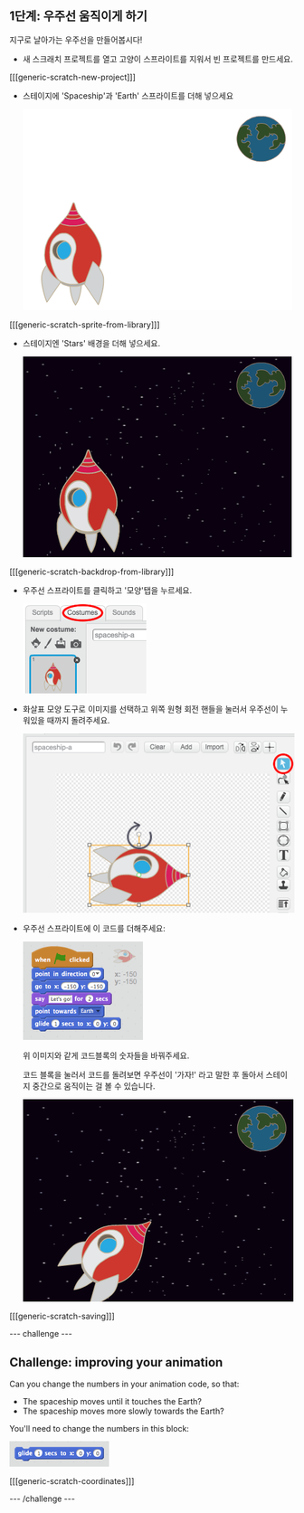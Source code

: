 ## 1단계: 우주선 움직이게 하기

지구로 날아가는 우주선을 만들어봅시다!

+ 새 스크래치 프로젝트를 열고 고양이 스프라이트를 지워서 빈 프로젝트를 만드세요. 

[[[generic-scratch-new-project]]]

+ 스테이지에 'Spaceship'과 'Earth' 스프라이트를 더해 넣으세요
    
    ![Spaceship and Earth sprites](images/space-sprites.png)

[[[generic-scratch-sprite-from-library]]]

+ 스테이지엔 'Stars' 배경을 더해 넣으세요. 
    
    ![A space backdrop](images/space-backdrop.png)

[[[generic-scratch-backdrop-from-library]]]

+ 우주선 스프라이트를 클릭하고 '모양'탭을 누르세요.
    
    ![Sprite costume](images/space-costume.png)

+ 화살표 모양 도구로 이미지를 선택하고 위쪽 원형 회전 핸들을 눌러서 우주선이 누워있을 때까지 돌려주세요.
    
    ![Rotating a costume](images/space-rotate.png)

+ 우주선 스프라이트에 이 코드를 더해주세요:
    
    ![Spaceship code](images/space-animate.png)
    
    위 이미지와 같게 코드블록의 숫자들을 바꿔주세요.
    
    코드 블록을 눌러서 코드를 돌려보면 우주선이 '가자!' 라고 말한 후 돌아서 스테이지 중간으로 움직이는 걸 볼 수 있습니다.
    
    ![Testing a spaceship animation](images/space-animate-stage.png)

[[[generic-scratch-saving]]]

\--- challenge \---

## Challenge: improving your animation

Can you change the numbers in your animation code, so that:

+ The spaceship moves until it touches the Earth?
+ The spaceship moves more slowly towards the Earth?

You'll need to change the numbers in this block:

![Glide block](images/space-glide.png)

[[[generic-scratch-coordinates]]]

\--- /challenge \---
